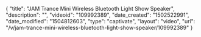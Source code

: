 {
    "title": "JAM Trance Mini Wireless Bluetooth Light Show Speaker",
    "description": "",
    "videoid": "109992389",
    "date_created": "1502522991",
    "date_modified": "1504812603",
    "type": "captivate",
    "layout": "video",
    "url": "\/v\/jam-trance-mini-wireless-bluetooth-light-show-speaker\/109992389"
}